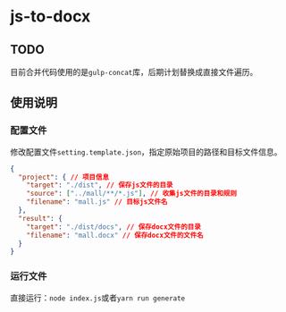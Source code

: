 # js-to-docx

## TODO

目前合并代码使用的是`gulp-concat`库，后期计划替换成直接文件遍历。

## 使用说明

### 配置文件

修改配置文件`setting.template.json`，指定原始项目的路径和目标文件信息。

```json
{
  "project": { // 项目信息
    "target": "./dist", // 保存js文件的目录
    "source": ["../mall/**/*.js"], // 收集js文件的目录和规则
    "filename": "mall.js" // 目标js文件名
  },
  "result": {
    "target": "./dist/docs", // 保存docx文件的目录
    "filename": "mall.docx" // 保存docx文件的文件名
  }
}
```

### 运行文件

直接运行：`node index.js`或者`yarn run generate`

